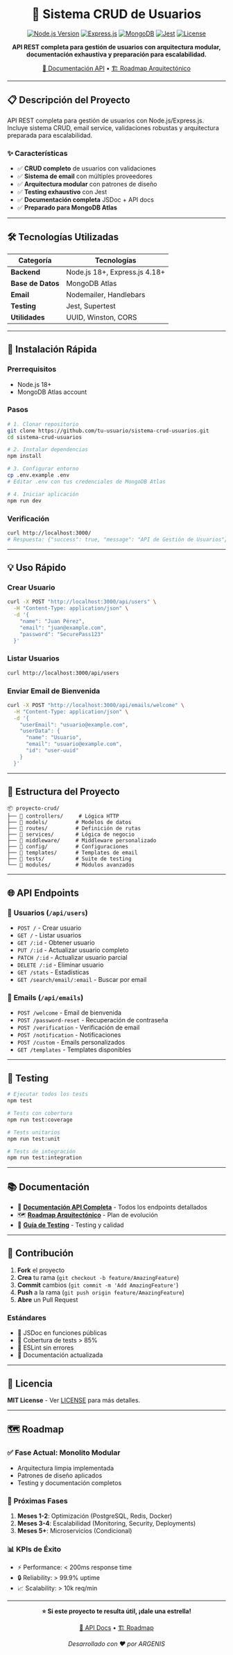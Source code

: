 <div align="center">

# 🚀 **Sistema CRUD de Usuarios**

[![Node.js Version](https://img.shields.io/badge/Node.js-18+-green.svg)](https://nodejs.org/)
[![Express.js](https://img.shields.io/badge/Express.js-4.18+-blue.svg)](https://expressjs.com/)
[![MongoDB](https://img.shields.io/badge/MongoDB-Atlas-green.svg)](https://www.mongodb.com/atlas)
[![Jest](https://img.shields.io/badge/Jest-Testing-red.svg)](https://jestjs.io/)
[![License](https://img.shields.io/badge/License-MIT-yellow.svg)](LICENSE)

**API REST completa para gestión de usuarios con arquitectura modular, documentación exhaustiva y preparación para escalabilidad.**

[📖 Documentación API](./API_DOCUMENTATION.md) • [🏗️ Roadmap Arquitectónico](./ARCHITECTURAL_ROADMAP.md)

---

</div>

## 📋 **Descripción del Proyecto**

API REST completa para gestión de usuarios con Node.js/Express.js. Incluye sistema CRUD, email service, validaciones robustas y arquitectura preparada para escalabilidad.

### ✨ **Características**

- ✅ **CRUD completo** de usuarios con validaciones
- ✅ **Sistema de email** con múltiples proveedores
- ✅ **Arquitectura modular** con patrones de diseño
- ✅ **Testing exhaustivo** con Jest
- ✅ **Documentación completa** JSDoc + API docs
- ✅ **Preparado para MongoDB Atlas**

---

## 🛠️ **Tecnologías Utilizadas**

| Categoría         | Tecnologías                   |
| ----------------- | ----------------------------- |
| **Backend**       | Node.js 18+, Express.js 4.18+ |
| **Base de Datos** | MongoDB Atlas                 |
| **Email**         | Nodemailer, Handlebars        |
| **Testing**       | Jest, Supertest               |
| **Utilidades**    | UUID, Winston, CORS           |

---

## 🚀 **Instalación Rápida**

### Prerrequisitos

- Node.js 18+
- MongoDB Atlas account

### Pasos

```bash
# 1. Clonar repositorio
git clone https://github.com/tu-usuario/sistema-crud-usuarios.git
cd sistema-crud-usuarios

# 2. Instalar dependencias
npm install

# 3. Configurar entorno
cp .env.example .env
# Editar .env con tus credenciales de MongoDB Atlas

# 4. Iniciar aplicación
npm run dev
```

### Verificación

```bash
curl http://localhost:3000/
# Respuesta: {"success": true, "message": "API de Gestión de Usuarios"}
```

---

## 💡 **Uso Rápido**

### Crear Usuario

```bash
curl -X POST "http://localhost:3000/api/users" \
  -H "Content-Type: application/json" \
  -d '{
    "name": "Juan Pérez",
    "email": "juan@example.com",
    "password": "SecurePass123"
  }'
```

### Listar Usuarios

```bash
curl http://localhost:3000/api/users
```

### Enviar Email de Bienvenida

```bash
curl -X POST "http://localhost:3000/api/emails/welcome" \
  -H "Content-Type: application/json" \
  -d '{
    "userEmail": "usuario@example.com",
    "userData": {
      "name": "Usuario",
      "email": "usuario@example.com",
      "id": "user-uuid"
    }
  }'
```

---

## 📁 **Estructura del Proyecto**

```
📦 proyecto-crud/
├── 📂 controllers/     # Lógica HTTP
├── 📂 models/         # Modelos de datos
├── 📂 routes/         # Definición de rutas
├── 📂 services/       # Lógica de negocio
├── 📂 middleware/     # Middleware personalizado
├── 📂 config/         # Configuraciones
├── 📂 templates/      # Templates de email
├── 📂 tests/          # Suite de testing
└── 📂 modules/        # Módulos avanzados
```

---

## 🌐 **API Endpoints**

### 👥 **Usuarios** (`/api/users`)

- `POST /` - Crear usuario
- `GET /` - Listar usuarios
- `GET /:id` - Obtener usuario
- `PUT /:id` - Actualizar usuario completo
- `PATCH /:id` - Actualizar usuario parcial
- `DELETE /:id` - Eliminar usuario
- `GET /stats` - Estadísticas
- `GET /search/email/:email` - Buscar por email

### 📧 **Emails** (`/api/emails`)

- `POST /welcome` - Email de bienvenida
- `POST /password-reset` - Recuperación de contraseña
- `POST /verification` - Verificación de email
- `POST /notification` - Notificaciones
- `POST /custom` - Emails personalizados
- `GET /templates` - Templates disponibles

---

## 🧪 **Testing**

```bash
# Ejecutar todos los tests
npm test

# Tests con cobertura
npm run test:coverage

# Tests unitarios
npm run test:unit

# Tests de integración
npm run test:integration
```

---

## 📚 **Documentación**

- 📖 **[Documentación API Completa](./API_DOCUMENTATION.md)** - Todos los endpoints detallados
- 🗺️ **[Roadmap Arquitectónico](./ARCHITECTURAL_ROADMAP.md)** - Plan de evolución
- 🧪 **[Guía de Testing](./tests/README.md)** - Testing y calidad

---

## 🤝 **Contribución**

1. **Fork** el proyecto
2. **Crea** tu rama (`git checkout -b feature/AmazingFeature`)
3. **Commit** cambios (`git commit -m 'Add AmazingFeature'`)
4. **Push** a la rama (`git push origin feature/AmazingFeature`)
5. **Abre** un Pull Request

### Estándares

- 📝 JSDoc en funciones públicas
- 🧪 Cobertura de tests > 85%
- 🎨 ESLint sin errores
- 📖 Documentación actualizada

---

## 📄 **Licencia**

**MIT License** - Ver [LICENSE](LICENSE) para más detalles.

---

## 🗺️ **Roadmap**

### ✅ **Fase Actual**: Monolito Modular

- Arquitectura limpia implementada
- Patrones de diseño aplicados
- Testing y documentación completos

### 🚀 **Próximas Fases**

1. **Meses 1-2**: Optimización (PostgreSQL, Redis, Docker)
2. **Meses 3-4**: Escalabilidad (Monitoring, Security, Deployments)
3. **Meses 5+**: Microservicios (Condicional)

### 📊 **KPIs de Éxito**

- ⚡ Performance: < 200ms response time
- 🔒 Reliability: > 99.9% uptime
- 📈 Scalability: > 10k req/min

---

<div align="center">

**⭐ Si este proyecto te resulta útil, ¡dale una estrella!**

[📖 API Docs](./API_DOCUMENTATION.md) • [🏗️ Roadmap](./ARCHITECTURAL_ROADMAP.md)

_Desarrollado con ❤️ por ARGENIS_

</div>
